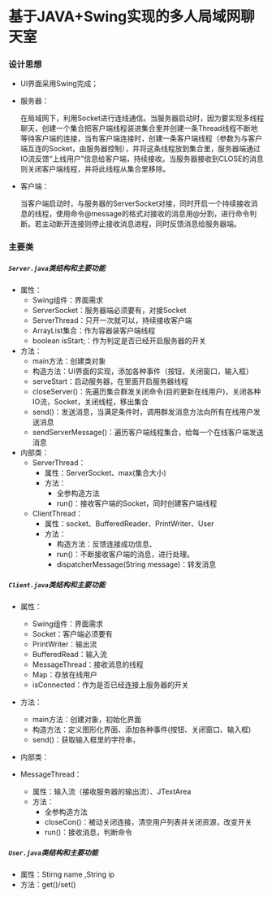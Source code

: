 # 基于JAVA+Swing实现的多人局域网聊天室

### 设计思想

- UI界面采用Swing完成；

- 服务器：

  ​		在局域网下，利用Socket进行连线通信。当服务器启动时，因为要实现多线程聊天，创建一个集合把客户端线程装进集合里并创建一条Thread线程不断地等待客户端的连接，当有客户端连接时，创建一条客户端线程（参数为与客户端互连的Socket，由服务器控制），并将这条线程放到集合里，服务器端通过IO流反馈“上线用户”信息给客户端，持续接收。当服务器接收到CLOSE的消息则关闭客户端线程，并将此线程从集合里移除。

- 客户端：

  ​		当客户端启动时，与服务器的ServerSocket对接，同时开启一个持续接收消息的线程，使用命令@message的格式对接收的消息用@分割，进行命令判断。若主动断开连接则停止接收消息进程，同时反馈消息给服务器端。

### 主要类

##### `Server.java`类结构和主要功能

- 属性：
  - Swing组件：界面需求
  - ServerSocket：服务器端必须要有，对接Socket
  - ServerThread：只开一次就可以，持续接收客户端
  - ArrayList集合：作为容器装客户端线程
  - boolean isStart;：作为判定是否已经开启服务器的开关
- 方法：
  - main方法：创建类对象
  - 构造方法：UI界面的实现，添加各种事件（按钮，关闭窗口，输入框）
  - serveStart：启动服务器，在里面开启服务器线程
  - closeServer()：先遍历集合群发关闭命令(目的更新在线用户)，关闭各种IO流，Socket，关闭线程，移出集合
  - send()：发送消息，当满足条件时，调用群发消息方法向所有在线用户发送消息
  - sendServerMessage()：遍历客户端线程集合，给每一个在线客户端发送消息
- 内部类：
  - ServerThread：
    - 属性：ServerSocket、max(集合大小)
    - 方法：
      - 全参构造方法
      - run()：接收客户端的Socket，同时创建客户端线程
  - ClientThread：
    - 属性：socket、BufferedReader、PrintWriter、User
    - 方法：
      - 构造方法：反馈连接成功信息、
      - run()：不断接收客户端的消息，进行处理。
      - dispatcherMessage(String message)：转发消息

##### `Client.java`类结构和主要功能

- 属性：

  - Swing组件：界面需求
  - Socket：客户端必须要有
  - PrintWriter：输出流
  - BufferedRead：输入流
  - MessageThread：接收消息的线程
  - Map：存放在线用户	
  - isConnected：作为是否已经连接上服务器的开关

- 方法：

  - main方法：创建对象，初始化界面
  - 构造方法：定义图形化界面、添加各种事件(按钮、关闭窗口、输入框)
  - send()：获取输入框里的字符串，

- 内部类：
- MessageThread：
    - 属性：输入流（接收服务器的输出流）、JTextArea
    - 方法：
      - 全参构造方法
      - closeCon()：被动关闭连接，清空用户列表并关闭资源，改变开关
      - run()：接收消息，判断命令

##### `User.java`类结构和主要功能

- 属性：Stirng name ,String ip
- 方法：get()/set()

##### 
  

